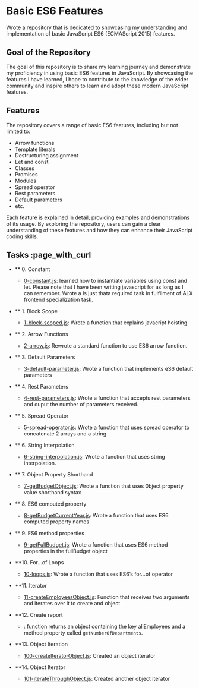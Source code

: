 # Basic ES6 Features

 Wrote a repository that is dedicated to showcasing my understanding and implementation of basic JavaScript ES6 (ECMAScript 2015) features.

## Goal of the Repository

The goal of this repository is to share my learning journey and demonstrate my proficiency in using basic ES6 features in JavaScript. By showcasing the features I have learned, I hope to contribute to the knowledge of the wider community and inspire others to learn and adopt these modern JavaScript features.

## Features

The repository covers a range of basic ES6 features, including but not limited to:

- Arrow functions
- Template literals
- Destructuring assignment
- Let and const
- Classes
- Promises
- Modules
- Spread operator
- Rest parameters
- Default parameters
- etc.

Each feature is explained in detail, providing examples and demonstrations of its usage. By exploring the repository, users can gain a clear understanding of these features and how they can enhance their JavaScript coding skills.

## Tasks :page_with_curl

* ** 0. Constant
  * [0-constant.js](./0-constants.js): learned how to instantiate variables using const and let. Please note that I have been writing javascript for as long as I can remember. Wrote a is just  thata required task in fulfilment of ALX frontend specialization task.

* ** 1. Block Scope
  * [1-block-scoped.js](./1-block-scoped.js): Wrote a function that explains javacript hoisting

* ** 2. Arrow Functions
  *  [2-arrow.js](./2-arrow.js): Rewrote a standard function to use ES6 arrow function.

* ** 3. Default Parameters
  * [3-default-parameter.js](./3-default-parameter.js): Wrote a function that implements eS6 default parameters

* ** 4. Rest Parameters 
  * [4-rest-parameters.js](./4-rest-parameter.js): Wrote a function that accepts rest parameters and ouput the number of parameters received.

* ** 5. Spread Operator
  * [5-spread-operator.js](./5-spread-operator.js): Wrote a function that uses spread operator to concatenate 2 arrays and a string

* ** 6. String Interpolation
  * [6-string-interpolation.js](./6-string-interpolation.js): Wrote a function that uses string interpolation.

* ** 7. Object Property Shorthand
  * [7-getBudgetObject.js](./7-getBudgetObject.js): Wrote a function that uses 0bject property value shorthand syntax

* ** 8. ES6 computed property
  * [8-getBudgetCurrentYear.js](./8-getBudgetCurrentYear.js): Wrote a function that uses ES6 computed property names

* ** 9. ES6 method properties
  * [9-getFullBudget.js](./9-getFullBudget.js): Wrote a function that uses ES6 method properties in the fullBudget object

* **10. For...of Loops
  * [10-loops.js](./10-loops.js): Wrote a function that uses ES6’s for...of operator

* **11. Iterator
  * [11-createEmployeesObject.js](./11-createEmployeesObject.js): Function that receives two arguments and iterates over it to create and object

* **12. Create report
  * [](./12-createReportObject.js): function returns an object containing the key allEmployees and a method property called `getNumberOfDepartments`.

* **13. Object Iteration
  * [100-createIteratorObject.js](./100-createIteratorObject.js): Created an object iterator

* **14. Object Iterator
  * [101-iterateThroughObject.js](./101-iterateThroughObject.js): Created another object iterator

